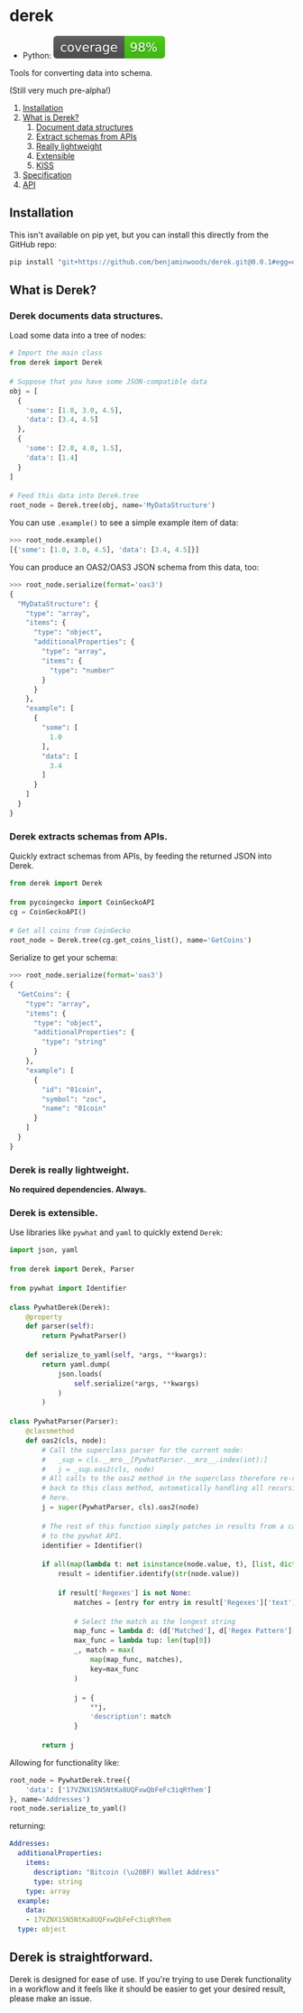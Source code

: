 # derek

* Python: ![Python code coverage](.badges/coverage/python.svg)

Tools for converting data into schema.

(Still very much pre-alpha!)

1. [Installation](#installation)
2. [What is Derek?](#what)
    1. [Document data structures](#document)
    2. [Extract schemas from APIs](#extract)
    3. [Really lightweight](#really)
    4. [Extensible](#extensible)
    5. [KISS](#kiss)
3. [Specification](docs/spec.md)
3. [API](docs/api.md)

## Installation

This isn't available on pip yet, but you can install this directly from
the GitHub repo:

```bash
pip install "git+https://github.com/benjaminwoods/derek.git@0.0.1#egg=derek_0.0.1&subdirectory=python"
```

## What is Derek? <a name="what"></a>
### Derek documents data structures. <a name="data"></a>

Load some data into a tree of nodes:

```python
# Import the main class
from derek import Derek

# Suppose that you have some JSON-compatible data
obj = [
  {
    'some': [1.0, 3.0, 4.5],
    'data': [3.4, 4.5]
  },
  {
    'some': [2.0, 4.0, 1.5],
    'data': [1.4]
  }
]

# Feed this data into Derek.tree
root_node = Derek.tree(obj, name='MyDataStructure')
```

You can use `.example()` to see a simple example item of data:

```python
>>> root_node.example()
[{'some': [1.0, 3.0, 4.5], 'data': [3.4, 4.5]}]
```

You can produce an OAS2/OAS3 JSON schema from this data, too:

```python
>>> root_node.serialize(format='oas3')
{
  "MyDataStructure": {
    "type": "array",
    "items": {
      "type": "object",
      "additionalProperties": {
        "type": "array",
        "items": {
          "type": "number"
        }
      }
    },
    "example": [
      {
        "some": [
          1.0
        ],
        "data": [
          3.4
        ]
      }
    ]
  }
}
```

### Derek extracts schemas from APIs.

Quickly extract schemas from APIs, by feeding the returned JSON into Derek.

```python
from derek import Derek

from pycoingecko import CoinGeckoAPI
cg = CoinGeckoAPI()

# Get all coins from CoinGecko
root_node = Derek.tree(cg.get_coins_list(), name='GetCoins')
```

Serialize to get your schema:

```python
>>> root_node.serialize(format='oas3')
{
  "GetCoins": {
    "type": "array",
    "items": {
      "type": "object",
      "additionalProperties": {
        "type": "string"
      }
    },
    "example": [
      {
        "id": "01coin",
        "symbol": "zoc",
        "name": "01coin"
      }
    ]
  }
}
```

### Derek is really lightweight.

**No required dependencies. Always.**

### Derek is extensible.

Use libraries like `pywhat` and `yaml` to quickly extend `Derek`:

```python
import json, yaml

from derek import Derek, Parser

from pywhat import Identifier

class PywhatDerek(Derek):
    @property
    def parser(self):
        return PywhatParser()

    def serialize_to_yaml(self, *args, **kwargs):
        return yaml.dump(
            json.loads(
                self.serialize(*args, **kwargs)
            )
        )

class PywhatParser(Parser):
    @classmethod
    def oas2(cls, node):
        # Call the superclass parser for the current node:
        #   _sup = cls.__mro__[PywhatParser.__mro__.index(int):]
        #   j = _sup.oas2(cls, node)
        # All calls to the oas2 method in the superclass therefore re-route
        # back to this class method, automatically handling all recursive calls
        # here.
        j = super(PywhatParser, cls).oas2(node)

        # The rest of this function simply patches in results from a call
        # to the pywhat API.
        identifier = Identifier()

        if all(map(lambda t: not isinstance(node.value, t), [list, dict])):
            result = identifier.identify(str(node.value))

            if result['Regexes'] is not None:
                matches = [entry for entry in result['Regexes']['text']]

                # Select the match as the longest string
                map_func = lambda d: (d['Matched'], d['Regex Pattern']['Name'])
                max_func = lambda tup: len(tup[0])
                _, match = max(
                    map(map_func, matches),
                    key=max_func
                )

                j = {
                    **j,
                    'description': match
                }

        return j
```

Allowing for functionality like:

```python
root_node = PywhatDerek.tree({
    'data': ['17VZNX1SN5NtKa8UQFxwQbFeFc3iqRYhem']
}, name='Addresses')
root_node.serialize_to_yaml()
```

returning:

```yaml
Addresses:
  additionalProperties:
    items:
      description: "Bitcoin (\u20BF) Wallet Address"
      type: string
    type: array
  example:
    data:
    - 17VZNX1SN5NtKa8UQFxwQbFeFc3iqRYhem
  type: object
```

## Derek is straightforward. <a name="kiss"></a>

Derek is designed for ease of use. If you're trying to use Derek functionality
in a workflow and it feels like it should be easier to get your desired result,
please make an issue.
